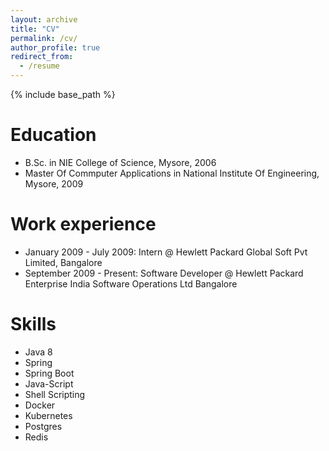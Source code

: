 ```yaml
---
layout: archive
title: "CV"
permalink: /cv/
author_profile: true
redirect_from:
  - /resume
---
```


{% include base_path %}

Education
======
* B.Sc. in NIE College of Science, Mysore,  2006
* Master Of Commputer Applications in National Institute Of Engineering, Mysore,  2009 

Work experience
======
* January 2009 - July 2009: Intern @ Hewlett Packard Global Soft Pvt Limited, Bangalore
* September 2009 - Present: Software Developer @ Hewlett Packard Enterprise India Software Operations Ltd Bangalore
  
Skills
======
* Java 8
* Spring
* Spring Boot
* Java-Script
* Shell Scripting
* Docker
* Kubernetes
* Postgres
* Redis

